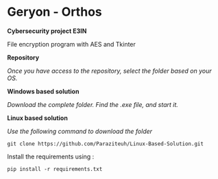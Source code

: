 # Geryon - Orthos
****Cybersecurity project E3IN****

File encryption program with AES and Tkinter

**Repository**

*Once you have access to the repository, select the folder based on your OS.*

**Windows based solution**

*Download the complete folder.*
*Find the .exe file, and start it.*


**Linux based solution**

*Use the following command to download the folder*

```
git clone https://github.com/Paraziteuh/Linux-Based-Solution.git
```
Install the requirements using :
```
pip install -r requirements.txt
```
